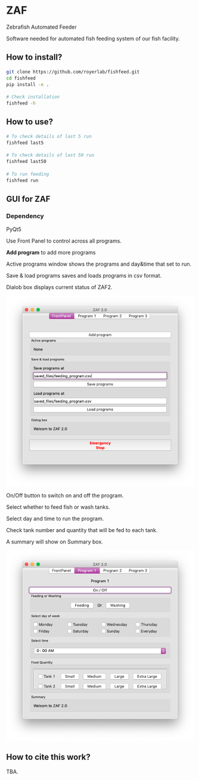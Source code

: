 # ZAF

Zebrafish Automated Feeder

Software needed for automated fish feeding system of our fish facility.

## How to install?

```bash
git clone https://github.com/royerlab/fishfeed.git
cd fishfeed
pip install -e .

# Check installation
fishfeed -h
```

## How to use?

```bash
# To check details of last 5 run
fishfeed last5

# To check details of last 50 run
fishfeed last50

# To run feeding
fishfeed run
```

## GUI for ZAF

### Dependency
PyQt5


Use Front Panel to control across all programs.

**Add program** to add more programs

Active programs window shows the programs and day&time that set to run.

Save & load programs saves and loads programs in csv format.

Dialob box displays current status of ZAF2. 

![Alt text](python/gui/screenshots/ScreenShot1.png?raw=true "ScreenShot")

On/Off button to switch on and off the program.

Select whether to feed fish or wash tanks.

Select day and time to run the program.

Check tank number and quantity that will be fed to each tank.

A summary will show on Summary box.

![Alt text](python/gui/screenshots/ScreenShot2.png?raw=true "ScreenShot")


## How to cite this work?

TBA.
